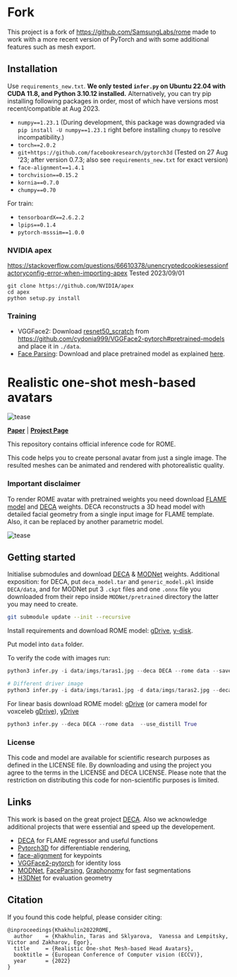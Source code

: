 # Fork
This project is a fork of https://github.com/SamsungLabs/rome made to work with a more recent version of PyTorch and with some additional features such as mesh export.

## Installation
Use `requirements_new.txt`. **We only tested `infer.py` on Ubuntu 22.04 with CUDA 11.8, and Python 3.10.12 installed.**
Alternatively, you can try pip installing following packages in order, most of which have versions most recent/compatible at Aug 2023.
- `numpy==1.23.1` (During development, this package was downgraded via `pip install -U numpy==1.23.1` right before installing `chumpy` to resolve incompatibility.)
- `torch==2.0.2`
- `git+https://github.com/facebookresearch/pytorch3d` (Tested on 27 Aug '23; after version 0.7.3; also see `requirements_new.txt` for exact version)
- `face-alignment==1.4.1`
- `torchvision==0.15.2`
- `kornia==0.7.0`
- `chumpy==0.70`

For train:
- `tensorboardX==2.6.2.2`
- `lpips==0.1.4`
- `pytorch-msssim==1.0.0`

### NVIDIA apex
https://stackoverflow.com/questions/66610378/unencryptedcookiesessionfactoryconfig-error-when-importing-apex
Tested 2023/09/01
```
git clone https://github.com/NVIDIA/apex
cd apex
python setup.py install
```

### Training
- VGGFace2: Download [resnet50_scratch](https://drive.google.com/open?id=1gy9OJlVfBulWkIEnZhGpOLu084RgHw39) from https://github.com/cydonia999/VGGFace2-pytorch#pretrained-models and place it in `./data`.
- [Face Parsing](https://github.com/zllrunning/face-parsing.PyTorch/tree/d2e684cf1588b46145635e8fe7bcc29544e5537e): Download and place pretrained model as explained [here](https://github.com/zllrunning/face-parsing.PyTorch/tree/d2e684cf1588b46145635e8fe7bcc29544e5537e#training).

# Realistic one-shot mesh-based avatars

![tease](media/tease.gif)

[**Paper**](https://arxiv.org/abs/2206.08343) | [**Project Page**](https://samsunglabs.github.io/rome)



This repository contains official inference code for ROME.

This code helps you to create personal avatar from just a single image. 
The resulted meshes can be animated and rendered with photorealistic quality.   


### Important disclaimer
To render ROME avatar with pretrained weights you need download [FLAME model](https://flame.is.tue.mpg.de/download.php) and [DECA](https://github.com/YadiraF/DECA) weights. 
DECA reconstructs a 3D head model with detailed facial geometry from a single input image for FLAME template.
Also, it can be replaced by another parametric model.


![tease](media/tease1.gif)

##  Getting started
Initialise submodules and download [DECA](https://github.com/YadiraF/DECA) & [MODNet](https://github.com/ZHKKKe/MODNet) weights.
Additional exposition: for DECA, put `deca_model.tar` and `generic_model.pkl` inside `DECA/data`, and
for MODNet put 3 `.ckpt` files and one `.onnx` file you downloaded from their repo inside `MODNet/pretrained` directory the latter you may need to create.

```sh
git submodule update --init --recursive
```

Install requirements and download ROME model: [gDrive](https://drive.google.com/file/d/1rLtc037Ra6Z6t0kp-gJ8P1ZKfzkKm070/view?usp=sharing), [y-disk](https://disk.yandex.ru/d/zfGijJPCbgNHUQ). 

Put model into ```data``` folder.

To verify the code with images run: 

```python
python3 infer.py -i data/imgs/taras1.jpg --deca DECA --rome data --save_mesh --save_albedo

# Different driver image
python3 infer.py -i data/imgs/taras1.jpg -d data/imgs/taras2.jpg --deca DECA --rome data --save_mesh
```

For linear basis download ROME model: [gDrive](https://drive.google.com/file/d/1Enw9MU9Xin77ws08y4pNqkMW0AyUIzv_/view?usp=share_link) (or camera model for voxceleb [gDrive](https://drive.google.com/file/d/1PXU96qfiCzaLxTS1TZKgoJZcwJ0n-mh6/view?usp=sharing)), [yDrive](https://disk.yandex.ru/d/u2hRXJGewJoCwQ)

```python
python3 infer.py --deca DECA --rome data  --use_distill True
```

### License

This code and model are available for scientific research purposes as defined in the LICENSE file. 
By downloading and using the project you agree to the terms in the LICENSE and DECA LICENSE.
Please note that the restriction on distributing this code for non-scientific purposes is limited.

## Links
This work is based on the great project [DECA](https://github.com/YadiraF/DECA). 
Also we acknowledge additional projects that were essential and speed up the developement.  
- [DECA](https://github.com/YadiraF/DECA) for FLAME regressor and useful functions 
- [Pytorch3D](https://pytorch3d.org/) for differentiable rendering,
- [face-alignment](https://github.com/1adrianb/face-alignment) for keypoints
- [VGGFace2-pytorch](https://github.com/cydonia999/VGGFace2-pytorch) for identity loss  
- [MODNet](https://github.com/ZHKKKe/MODNet), [FaceParsing](https://github.com/zllrunning/face-parsing.PyTorch), [Graphonomy](https://github.com/Gaoyiminggithub/Graphonomy) for fast segmentations   
- [H3DNet](https://github.com/) for evaluation geometry  


## Citation
If you found this code helpful, please consider citing: 

```
@inproceedings{Khakhulin2022ROME,
  author    = {Khakhulin, Taras and Sklyarova,  Vanessa and Lempitsky, Victor and Zakharov, Egor},
  title     = {Realistic One-shot Mesh-based Head Avatars},
  booktitle = {European Conference of Computer vision (ECCV)},
  year      = {2022}
}
```
